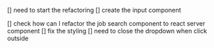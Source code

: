 

[] need to start the refactoring
  [] create the input component
  
[] check how can I refactor the job search component to react server component
[] fix the styling
[] need to close the dropdown when click outside
